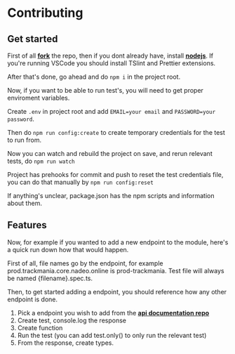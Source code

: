 # Contributing

## Get started

First of all **[fork](https://guides.github.com/activities/forking/)** the repo, then if you dont already have, install **[nodejs](https://nodejs.org/en/download/)**. If you're running VSCode you should install TSlint and Prettier extensions.

After that's done, go ahead and do `npm i` in the project root.

Now, if you want to be able to run test's, you will need to get proper enviroment variables.

Create `.env` in project root and add `EMAIL=your email` and `PASSWORD=your password`.

Then do `npm run config:create` to create temporary credentials for the test to run from.

Now you can watch and rebuild the project on save, and rerun relevant tests, do `npm run watch`

Project has prehooks for commit and push to reset the test credentials file, you can do that manually by `npm run config:reset`

If anything's unclear, package.json has the npm scripts and information about them.

## Features

Now, for example if you wanted to add a new endpoint to the module, here's a quick run down how that would happen.

First of all, file names go by the endpoint, for example prod.trackmania.core.nadeo.online is prod-trackmania. Test file will always be named {filename}.spec.ts.

Then, to get started adding a endpoint, you should reference how any other endpoint is done.

1. Pick a endpoint you wish to add from the **[api documentation repo](https://github.com/The-Firexx/trackmania2020apidocumentation)**
2. Create test, console.log the response
3. Create function
4. Run the test (you can add test.only() to only run the relevant test)
5. From the response, create types.
